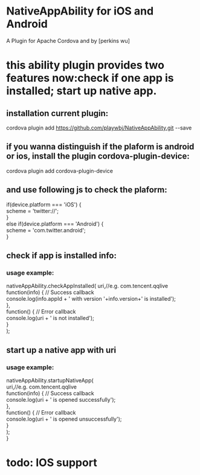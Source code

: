 # NativeAppAbility for iOS and Android

A Plugin for Apache Cordova and by [perkins wu]

# this ability plugin provides two features now:check if one app is installed; start up native app.
## installation current plugin:

  cordova plugin add https://github.com/playwbj/NativeAppAbility.git --save  
## if you wanna distinguish if the plaform is android or ios, install the plugin cordova-plugin-device:
  cordova plugin add cordova-plugin-device  
## and use following js to check the plaform:
  if(device.platform === 'iOS') {  
    scheme = 'twitter://';  
  }  
  else if(device.platform === 'Android') {  
    scheme = 'com.twitter.android';  
  }  
  
  

## check if app is installed info:
### usage example:

nativeAppAbility.checkAppInstalled(
			uri,//e.g. com.tencent.qqlive  
			function(info) {  // Success callback  
        		      console.log(info.appId + ' with version '+info.version+' is installed');  
			},  
			function() {  // Error callback  
				console.log(uri + ' is not installed');  
			}  
);
    
## start up a native app with uri
### usage example:

nativeAppAbility.startupNativeApp(  
			uri,//e.g. com.tencent.qqlive  
			function(info) {  // Success callback  
				console.log(uri + ' is opened successfully');  
			},  
			function() {  // Error callback  
				console.log(uri + ' is opened unsuccessfully');  
			}  
		);  
	}  

# todo: IOS support
